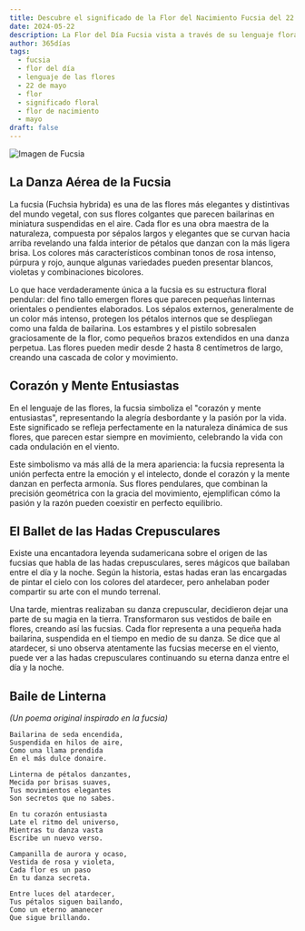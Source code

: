 ```yaml
---
title: Descubre el significado de la Flor del Nacimiento Fucsia del 22 de mayo
date: 2024-05-22
description: La Flor del Día Fucsia vista a través de su lenguaje floral e historias
author: 365días
tags:
  - fucsia
  - flor del día
  - lenguaje de las flores
  - 22 de mayo
  - flor
  - significado floral
  - flor de nacimiento
  - mayo
draft: false
---
```


![Imagen de Fucsia](https://cdn.pixabay.com/photo/2013/09/03/19/25/fuchsia-178705_1280.jpg#center#center)


## La Danza Aérea de la Fucsia

La fucsia (Fuchsia hybrida) es una de las flores más elegantes y distintivas del mundo vegetal, con sus flores colgantes que parecen bailarinas en miniatura suspendidas en el aire. Cada flor es una obra maestra de la naturaleza, compuesta por sépalos largos y elegantes que se curvan hacia arriba revelando una falda interior de pétalos que danzan con la más ligera brisa. Los colores más característicos combinan tonos de rosa intenso, púrpura y rojo, aunque algunas variedades pueden presentar blancos, violetas y combinaciones bicolores.

Lo que hace verdaderamente única a la fucsia es su estructura floral pendular: del fino tallo emergen flores que parecen pequeñas linternas orientales o pendientes elaborados. Los sépalos externos, generalmente de un color más intenso, protegen los pétalos internos que se despliegan como una falda de bailarina. Los estambres y el pistilo sobresalen graciosamente de la flor, como pequeños brazos extendidos en una danza perpetua. Las flores pueden medir desde 2 hasta 8 centímetros de largo, creando una cascada de color y movimiento.

## Corazón y Mente Entusiastas

En el lenguaje de las flores, la fucsia simboliza el "corazón y mente entusiastas", representando la alegría desbordante y la pasión por la vida. Este significado se refleja perfectamente en la naturaleza dinámica de sus flores, que parecen estar siempre en movimiento, celebrando la vida con cada ondulación en el viento.

Este simbolismo va más allá de la mera apariencia: la fucsia representa la unión perfecta entre la emoción y el intelecto, donde el corazón y la mente danzan en perfecta armonía. Sus flores pendulares, que combinan la precisión geométrica con la gracia del movimiento, ejemplifican cómo la pasión y la razón pueden coexistir en perfecto equilibrio.

## El Ballet de las Hadas Crepusculares

Existe una encantadora leyenda sudamericana sobre el origen de las fucsias que habla de las hadas crepusculares, seres mágicos que bailaban entre el día y la noche. Según la historia, estas hadas eran las encargadas de pintar el cielo con los colores del atardecer, pero anhelaban poder compartir su arte con el mundo terrenal.

Una tarde, mientras realizaban su danza crepuscular, decidieron dejar una parte de su magia en la tierra. Transformaron sus vestidos de baile en flores, creando así las fucsias. Cada flor representa a una pequeña hada bailarina, suspendida en el tiempo en medio de su danza. Se dice que al atardecer, si uno observa atentamente las fucsias mecerse en el viento, puede ver a las hadas crepusculares continuando su eterna danza entre el día y la noche.

## Baile de Linterna
*(Un poema original inspirado en la fucsia)*

```
Bailarina de seda encendida,
Suspendida en hilos de aire,
Como una llama prendida
En el más dulce donaire.

Linterna de pétalos danzantes,
Mecida por brisas suaves,
Tus movimientos elegantes
Son secretos que no sabes.

En tu corazón entusiasta
Late el ritmo del universo,
Mientras tu danza vasta
Escribe un nuevo verso.

Campanilla de aurora y ocaso,
Vestida de rosa y violeta,
Cada flor es un paso
En tu danza secreta.

Entre luces del atardecer,
Tus pétalos siguen bailando,
Como un eterno amanecer
Que sigue brillando.
```